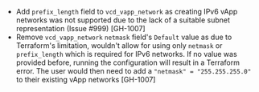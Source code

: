 * Add `prefix_length` field to `vcd_vapp_network` as creating IPv6 vApp networks was not supported due to the lack of a suitable subnet representation (Issue #999) [GH-1007]
* Remove `vcd_vapp_network` `netmask` field's `Default` value as due to Terraform's limitation, wouldn't allow for using only  `netmask` or `prefix_length` which is required for IPv6 networks. If no value was provided before, running the configuration will result in a Terraform error. The user would then need to add a `"netmask" = "255.255.255.0"` to their existing vApp networks [GH-1007] 
